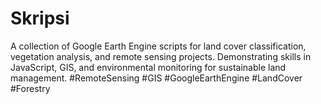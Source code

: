 # Skripsi
A collection of Google Earth Engine scripts for land cover classification, vegetation analysis, and remote sensing projects. Demonstrating skills in JavaScript, GIS, and environmental monitoring for sustainable land management.  #RemoteSensing #GIS #GoogleEarthEngine #LandCover #Forestry
